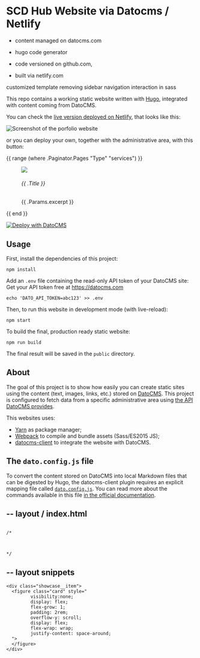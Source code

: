 # SCD Hub Website via Datocms / Netlify




* content managed on datocms.com

* hugo code generator

* code versioned on github.com, 

* built via netlify.com


customized template removing sidebar navigation interaction in sass

This repo contains a working static website written with [Hugo](http://gohugo.io/), integrated with content coming from DatoCMS.

You can check the [live version deployed on Netlify](https://portfolio-datocms-hugo.netlify.com/), that looks like this:

![Screenshot of the porfolio website](./screenshot.png)

or you can deploy your own, together with the administrative area, with this button:



  {{ range (where .Paginator.Pages "Type" "services") }}
    <div class="showcase__item">
      <figure class="card">
          <img src="{{ .Params.coverimage }}">
        <figcaption class="card__caption">
          <h6 class="card__title">{{ .Title }}
          </h6>
          <div class="card__description">
            <p>{{ .Params.excerpt }}</p>
          </div>
        </figcaption>
      </figure>
    </div>
  {{ end }}
</div>



[![Deploy with DatoCMS](https://dashboard.datocms.com/deploy/button.svg)](https://dashboard.datocms.com/projects/new-from-template/static-website/hugo-portfolio)


## Usage

First, install the dependencies of this project:

```
npm install
```

Add an `.env` file containing the read-only API token of your DatoCMS site:
Get your API token free at https://datocms.com

```
echo 'DATO_API_TOKEN=abc123' >> .env
```

Then, to run this website in development mode (with live-reload):

```
npm start
```

To build the final, production ready static website:

```
npm run build
```

The final result will be saved in the `public` directory.

## About

The goal of this project is to show how easily you can create static sites using the content (text, images, links, etc.) stored on [DatoCMS](https://www.datocms.com). This project is configured to fetch data from a specific administrative area using [the API DatoCMS provides](https://www.datocms.com/docs/content-management-api).

This websites uses:

* [Yarn](https://yarnpkg.com/) as package manager;
* [Webpack](https://webpack.github.io/) to compile and bundle assets (Sass/ES2015 JS);
* [datocms-client](https://github.com/datocms/js-datocms-client) to integrate the website with DatoCMS.

## The `dato.config.js` file

To convert the content stored on DatoCMS into local Markdown files that can be digested by Hugo, the datocms-client plugin requires an explicit mapping file called [`dato.config.js`](https://github.com/datocms/hugo-portfolio/blob/master/dato.config.js). You can read more about the commands available in this file [in the official documentation](https://docs.datocms.com/hugo/overview.html).

--
layout / index.html
--

<code>
/*
        <! a href="{{ .Permalink }}" class="card__image">
        <! /a>
            <! a href="{{ .Permalink }}"><! /a>
*/
</code>

--
layout snippets
--

    <div class="showcase__item">
      <figure class="card" style="
             visibility:none; 
             display: flex; 
             flex-grow: 1;
             padding: 2rem;
             overflow-y: scroll;
             display: flex;
             flex-wrap: wrap;
             justify-content: space-around;
      ">
      </figure>
    </div>

